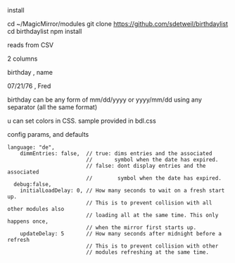 install

cd ~/MagicMirror/modules
git clone https://github.com/sdetweil/birthdaylist
cd birthdaylist
npm install


reads from CSV

2 columns

birthday , name 

07/21/76  , Fred


birthday can be any form of  mm/dd/yyyy or yyyy/mm/dd
using any separator
(all the same format) 

u can set colors in CSS. 
sample provided in bdl.css

config  params, and defaults

    language: "de",
		dimmEntries: false,  // true: dims entries and the associated
							 //       symbol when the date has expired.
							 // false: dont display entries and the associated
							 //        symbol when the date has expired.
	  debug:false,
		initialLoadDelay: 0, // How many seconds to wait on a fresh start up.
							 // This is to prevent collision with all other modules also
							 // loading all at the same time. This only happens once,
							 // when the mirror first starts up.
		updateDelay: 5       // How many seconds after midnight before a refresh
						     // This is to prevent collision with other
							 // modules refreshing at the same time.
